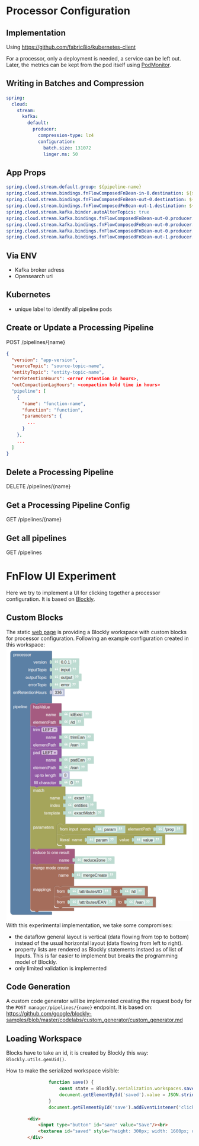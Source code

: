 # Processor Configuration
## Implementation
Using https://github.com/fabric8io/kubernetes-client

For a processor, only a deployment is needed, a service can be left out. Later, the metrics can be kept from the pod itself using [PodMonitor](https://prometheus-operator.dev/docs/developer/getting-started/#using-podmonitors).

## Writing in Batches and Compression
```yaml
spring:
  cloud:
    stream:
      kafka:
        default:
          producer:
            compression-type: lz4
            configuration:
              batch.size: 131072
              linger.ms: 50
```
## App Props
```yaml
spring.cloud.stream.default.group: ${pipeline-name}
spring.cloud.stream.bindings.fnFlowComposedFnBean-in-0.destination: ${source-topic}
spring.cloud.stream.bindings.fnFlowComposedFnBean-out-0.destination: ${out-topic}
spring.cloud.stream.bindings.fnFlowComposedFnBean-out-1.destination: ${error-topic}
spring.cloud.stream.kafka.binder.autoAlterTopics: true
spring.cloud.stream.kafka.bindings.fnFlowComposedFnBean-out-0.producer.topic.properties.retention.ms: -1
spring.cloud.stream.kafka.bindings.fnFlowComposedFnBean-out-0.producer.topic.properties.cleanup.policy: compact
spring.cloud.stream.kafka.bindings.fnFlowComposedFnBean-out-0.producer.topic.properties.min.compaction.lag.ms: ${compaction-lag}
spring.cloud.stream.kafka.bindings.fnFlowComposedFnBean-out-1.producer.topic.properties.retention.ms: ${retention}
```

## Via ENV
- Kafka broker adress
- Opensearch uri

## Kubernetes
- unique label to identify all pipeline pods

## Create or Update a Processing Pipeline
POST /pipelines/{name}
```json
{
  "version": "app-version",
  "sourceTopic": "source-topic-name",
  "entityTopic": "entity-topic-name",
  "errRetentionHours": <error retention in hours>,
  "outCompactionLagHours": <compaction hold time in hours> 
  "pipeline": [
    {
      "name": "function-name",
      "function": "function",
      "parameters": {
        ...
      }
    },
    ...
  ]
}
```

## Delete a Processing Pipeline
DELETE /pipelines/{name}

## Get a Processing Pipeline Config
GET /pipelines/{name}

## Get all pipelines

GET /pipelines


# FnFlow UI Experiment
Here we try to implement a UI for clicking together a processor configuration. It is based on [Blockly](https://developers.google.com/blockly).

## Custom Blocks
The static [web page](src/main/resources/static/index.html) is providing a Blockly workspace with custom blocks for processor configuration. Following an example configuration created in this workspace:
![img.png](proc-config.png)
With this experimental implementation, we take some compromises:
- the dataflow general layout is vertical (data flowing from top to bottom) instead of the usual horizontal layout (data flowing from left to right).
- property lists are rendered as Blockly statements instaed as of list of Inputs. This is far easier to implement but breaks the programming model of Blockly.
- only limited validation is implemented

## Code Generation
A custom code generator will be implemented creating the request body for the `POST manager/pipelines/{name}` endpoint.
It is based on: https://github.com/google/blockly-samples/blob/master/codelabs/custom_generator/custom_generator.md

## Loading Workspace 
Blocks have to take an id, it is created by Blockly this way: `Blockly.utils.genUid()`.

How to make the serialized workspace visible:
```js
                function save() {
                    const state = Blockly.serialization.workspaces.save(workspace);
                    document.getElementById('saved').value = JSON.stringify(state, null, 2);
                }
                document.getElementById('save').addEventListener('click', save, false);
```
```html
        <div>
            <input type="button" id="save" value="Save"/><br>
            <textarea id="saved" style="height: 300px; width: 1600px; overflow-y:scroll; border: 1px solid lightgrey;"></textarea>
        </div>
```